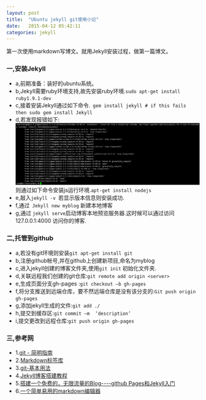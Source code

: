 ```yaml
---
layout: post
title:  "Ubuntu jekyll git使用小记"
date:   2015-04-12 05:42:11
categories: jekyll
---
```


第一次使用markdown写博文。就用Jekyll安装过程，做第一篇博文。

### 一,安装Jekyll

* a,前期准备：装好的ubuntu系统。
* b,Jekyll需要ruby环境支持,故先安装ruby环境.```sudo apt-get install ruby1.9.1-dev```
* c,接着安装Jekyll通过如下命令.```
	gem install jekyll # if this fails then sudo gem install Jekyll```
* d,若发现报错如下:![Jekyll安装报错.png](/public/upload/Jekyll安装报错.png)则通过如下命令安装js运行环境.```apt-get install nodejs```
* e,敲入```jekyll -v ```若显示版本信息则安装成功.
* f,通过``` Jekyll new myblog``` 新建本地博客
* g,通过 ```jekyll serve```启动博客本地预览服务器.这时候可以通过访问127.0.0.1:4000 访问你的博客.

### 二,托管到github

* a,若没有git环境则安装```git apt-get install git```
* b,注册github帐号,并在github上创建新项目,命名为myblog
* c,进入jekyll创建的博客文件夹,使用```git init``` 初始化文件夹.
* d,关联远程我们创建的git仓库:```git remote add origin <server>```
* e,生成页面分支gh-pages :```git checkout –b gh-pages```
* f,将分支推送到远端仓库，要不然远端仓库是没有该分支的:```Git push origin gh-pages```
* g,添加jekyll生成的文件:```git add ./```
* h,提交到缓存区:```git commit –m  ‘description’```
* i,提交更改到远程仓库:```git push origin gh-pages```




### 三,参考网

* 1.[git - 简明指南](http://rogerdudler.github.io/git-guide/index.zh.html)
* 2.[Markdown标签库](http://jekyllrb.com/docs/templates/)
* 3.[git-基本用法](http://lugir.com/git-basic.html)
* 4.[Jekyll博客搭建教程](http://www.tuicool.com/articles/Yr6RjuJ)
* 5.[搭建一个免费的，无限流量的Blog----github Pages和Jekyll入门](http://www.ruanyifeng.com/blog/2012/08/blogging_with_jekyll.html)
* 6.[一个简单易用的markdown编辑器](http://jbt.github.io/markdown-editor)
